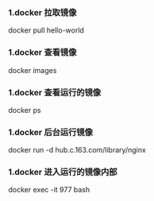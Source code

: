 ### 1.docker 拉取镜像
docker pull hello-world

### 1.docker 查看镜像
docker images 

### 1.docker 查看运行的镜像
docker ps

### 1.docker 后台运行镜像
docker run -d hub.c.163.com/library/nginx

### 1.docker 进入运行的镜像内部
docker exec -it 977 bash